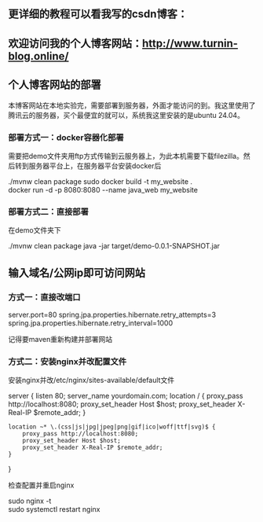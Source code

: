 ## 更详细的教程可以看我写的csdn博客：
## 欢迎访问我的个人博客网站：http://www.turnin-blog.online/


## 个人博客网站的部署
本博客网站在本地实验完，需要部署到服务器，外面才能访问的到。我这里使用了腾讯云的服务器，买个最便宜的就可以，系统我这里安装的是ubuntu 24.04。

### 部署方式一：docker容器化部署
需要把demo文件夹用ftp方式传输到云服务器上，为此本机需要下载filezilla。然后转到服务器平台上，在服务器平台安装docker后

./mvnw clean package 
sudo docker build -t my_website .  
docker run -d -p 8080:8080 --name java_web my_website

### 部署方式二：直接部署
在demo文件夹下

./mvnw clean package
java -jar target/demo-0.0.1-SNAPSHOT.jar

## 输入域名/公网ip即可访问网站

### 方式一：直接改端口

server.port=80
spring.jpa.properties.hibernate.retry_attempts=3
spring.jpa.properties.hibernate.retry_interval=1000

记得要maven重新构建并部署网站

### 方式二：安装nginx并改配置文件
安装nginx并改/etc/nginx/sites-available/default文件

server {
    listen 80;
    server_name yourdomain.com;
    location / {
        proxy_pass http://localhost:8080;
        proxy_set_header Host $host;
        proxy_set_header X-Real-IP $remote_addr;
    }

    
    location ~* \.(css|js|jpg|jpeg|png|gif|ico|woff|ttf|svg)$ {
        proxy_pass http://localhost:8080;
        proxy_set_header Host $host;
        proxy_set_header X-Real-IP $remote_addr;
    }
}

检查配置并重启nginx

sudo nginx -t   
sudo systemctl restart nginx

